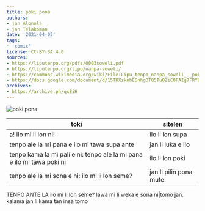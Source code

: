 ```yaml
---
title: poki pona
authors:
- jan Alonola
- jan Telakoman
date: '2021-04-05'
tags:
- 'comic'
license: CC-BY-SA 4.0
sources:
- https://liputenpo.org/pdfs/0003soweli.pdf
- https://liputenpo.org/lipu/nanpa-soweli/
- https://commons.wikimedia.org/wiki/File:Lipu_tenpo_nanpa_soweli_-_poki_pona.png
- https://docs.google.com/document/d/15TKXzknbEGnhgDTQ5TuOZiC0FAIg7FRYDt5M4g9EqCY
archives:
- https://archive.ph/qxEiH
---
```


![poki pona](https://upload.wikimedia.org/wikipedia/commons/a/aa/Lipu_tenpo_nanpa_soweli_-_poki_pona.png)

| toki                                                                   | sitelen                |
| ---------------------------------------------------------------------- | ---------------------- |
| a! ilo mi li lon ni!                                                   | ilo li lon supa        |
| tenpo ale la mi pana e ilo mi tawa supa ante                           | jan li luka e ilo      |
| tenpo kama la mi pali e ni: tenpo ale la mi pana e ilo mi tawa poki ni | ilo li lon poki        |
| tenpo ale la  mi sona e ni: ilo mi li lon seme?                        | jan li pilin pona mute |
TENPO ANTE LA
ilo mi li lon seme? lawa mi li weka e sona ni|tomo jan. kalama jan li kama tan insa tomo